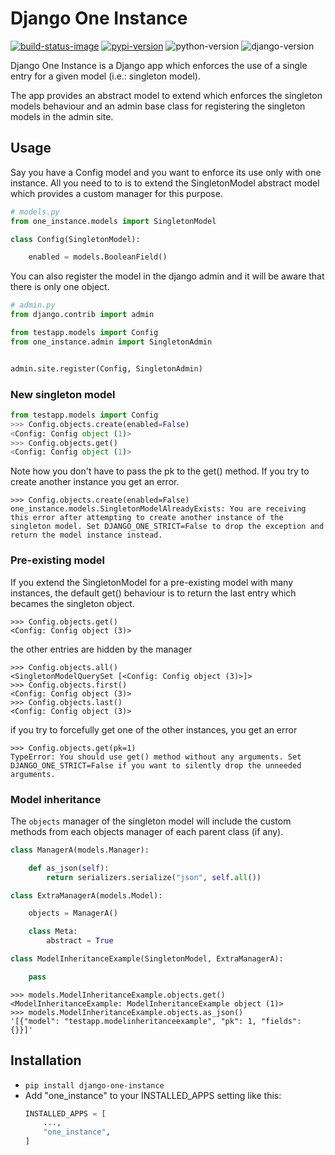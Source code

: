 Django One Instance
===========

[![build-status-image]][build-status]
[![pypi-version]][pypi]
![python-version][python-version]
![django-version][django-version]

Django One Instance is a Django app which enforces the use of a single entry for a given model (i.e.: singleton model). 

The app provides an abstract model to extend which enforces the singleton models behaviour and an admin base class for registering the singleton models in the admin site.

Usage
-----------

Say you have a Config model and you want to enforce its use only with one instance. All you need to to is to extend the SingletonModel abstract model which provides a custom manager for this purpose.

```python
# models.py
from one_instance.models import SingletonModel

class Config(SingletonModel):

    enabled = models.BooleanField()
```

You can also register the model in the django admin and it will be aware that there is only one object.

```python
# admin.py
from django.contrib import admin

from testapp.models import Config
from one_instance.admin import SingletonAdmin


admin.site.register(Config, SingletonAdmin)
```

### New singleton model

```python
from testapp.models import Config
>>> Config.objects.create(enabled=False)
<Config: Config object (1)>
>>> Config.objects.get()
<Config: Config object (1)>
```

Note how you don't have to pass the pk to the get() method. If you try to create another instance you get an error.

```
>>> Config.objects.create(enabled=False)
one_instance.models.SingletonModelAlreadyExists: You are receiving this error after attempting to create another instance of the singleton model. Set DJANGO_ONE_STRICT=False to drop the exception and return the model instance instead.
```

### Pre-existing model
If you extend the SingletonModel for a pre-existing model with many instances, the default get() behaviour is to return the last entry which becames the singleton object.
```
>>> Config.objects.get()
<Config: Config object (3)>
```
the other entries are hidden by the manager
```
>>> Config.objects.all()
<SingletonModelQuerySet [<Config: Config object (3)>]>
>>> Config.objects.first()
<Config: Config object (3)>
>>> Config.objects.last()
<Config: Config object (3)>
```
if you try to forcefully get one of the other instances, you get an error
```
>>> Config.objects.get(pk=1)
TypeError: You should use get() method without any arguments. Set DJANGO_ONE_STRICT=False if you want to silently drop the unneeded arguments.
```

### Model inheritance
The `objects` manager of the singleton model will include the custom methods from each objects manager of each parent class (if any).

```python
class ManagerA(models.Manager):

    def as_json(self):
        return serializers.serialize("json", self.all())

class ExtraManagerA(models.Model):

    objects = ManagerA()

    class Meta:
        abstract = True

class ModelInheritanceExample(SingletonModel, ExtraManagerA):

    pass
```
```
>>> models.ModelInheritanceExample.objects.get()
<ModelInheritanceExample: ModelInheritanceExample object (1)>
>>> models.ModelInheritanceExample.objects.as_json()
'[{"model": "testapp.modelinheritanceexample", "pk": 1, "fields": {}}]'
```

Installation
-----------
- `pip install django-one-instance`
- Add "one_instance" to your INSTALLED_APPS setting like this:
    ```python
    INSTALLED_APPS = [
        ...,
        "one_instance",
    ]
    ```

[build-status-image]: https://github.com/federicodabrunzo/django-one-instance/actions/workflows/test-and-publish.yml/badge.svg?branch=dev
[build-status]: https://github.com/federicodabrunzo/django-one-instance/actions/workflows/test-and-publish.yml
[pypi-version]: https://img.shields.io/pypi/v/django-one-instance.svg
[pypi]: https://pypi.org/project/django-one-instance/
[python-version]: https://img.shields.io/pypi/pyversions/django-one-instance
[django-version]: https://img.shields.io/pypi/frameworkversions/django/django-one-instance


